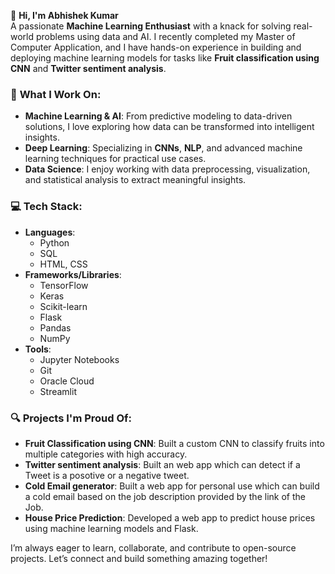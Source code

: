 👋 **Hi, I'm Abhishek Kumar**  
A passionate **Machine Learning Enthusiast** with a knack for solving real-world problems using data and AI. I recently completed my Master of Computer Application, and I have hands-on experience in building and deploying machine learning models for tasks like **Fruit classification using CNN** and **Twitter sentiment analysis**.

### 🔧 **What I Work On:**
- **Machine Learning & AI**: From predictive modeling to data-driven solutions, I love exploring how data can be transformed into intelligent insights.
- **Deep Learning**: Specializing in **CNNs**, **NLP**, and advanced machine learning techniques for practical use cases.
- **Data Science**: I enjoy working with data preprocessing, visualization, and statistical analysis to extract meaningful insights.

### 💻 **Tech Stack:**
- **Languages**:
  - Python
  - SQL
  - HTML, CSS
- **Frameworks/Libraries**:
  - TensorFlow
  - Keras
  - Scikit-learn
  - Flask
  - Pandas
  - NumPy
- **Tools**:
  - Jupyter Notebooks
  - Git
  - Oracle Cloud
  - Streamlit

### 🔍 **Projects I'm Proud Of:**
- **Fruit Classification using CNN**: Built a custom CNN to classify fruits into multiple categories with high accuracy.
- **Twitter sentiment analysis**: Built an web app which can detect if a Tweet is a posotive or a negative tweet.
- **Cold Email generator**: Built a web app for personal use which can build a cold email based on the job description provided by the link of the Job.
- **House Price Prediction**: Developed a web app to predict house prices using machine learning models and Flask.

I’m always eager to learn, collaborate, and contribute to open-source projects. Let’s connect and build something amazing together!
